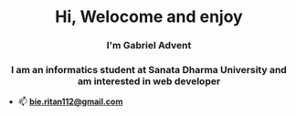 <h1 align="center">Hi, Welocome and enjoy</h1>
<h3 align="center">I'm Gabriel Advent</h3>
<h3 align="center">I am an informatics student at Sanata Dharma University and am interested in web developer</h3>

- 📫  **bie.ritan112@gmail.com**
